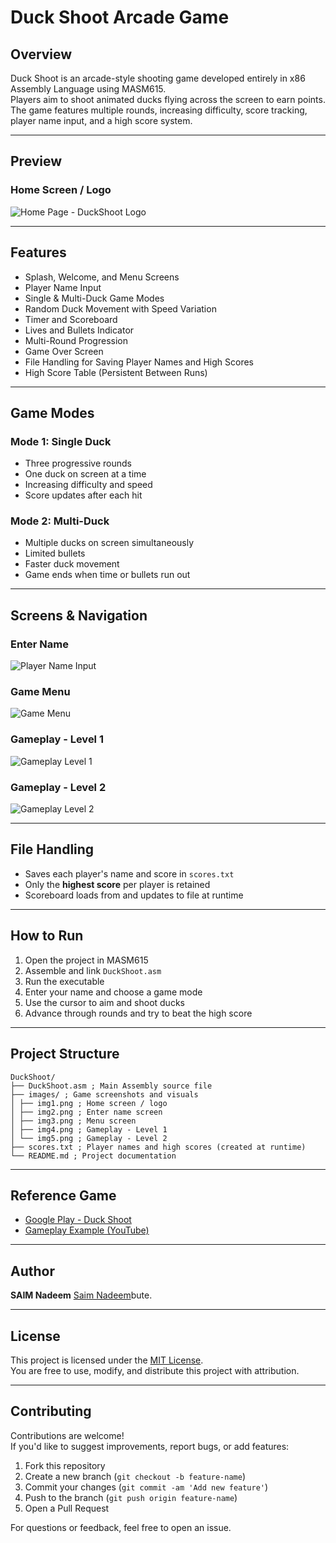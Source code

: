 # Duck Shoot Arcade Game

## Overview
Duck Shoot is an arcade-style shooting game developed entirely in x86 Assembly Language using MASM615.  
Players aim to shoot animated ducks flying across the screen to earn points. The game features multiple rounds, increasing difficulty, score tracking, player name input, and a high score system.

---

## Preview

### Home Screen / Logo
![Home Page - DuckShoot Logo](images/img1.png)

---

## Features

- Splash, Welcome, and Menu Screens  
- Player Name Input  
- Single & Multi-Duck Game Modes  
- Random Duck Movement with Speed Variation  
- Timer and Scoreboard  
- Lives and Bullets Indicator  
- Multi-Round Progression  
- Game Over Screen  
- File Handling for Saving Player Names and High Scores  
- High Score Table (Persistent Between Runs)

---

## Game Modes

### Mode 1: Single Duck
- Three progressive rounds  
- One duck on screen at a time  
- Increasing difficulty and speed  
- Score updates after each hit  

### Mode 2: Multi-Duck
- Multiple ducks on screen simultaneously  
- Limited bullets  
- Faster duck movement  
- Game ends when time or bullets run out  

---

## Screens & Navigation

### Enter Name
![Player Name Input](images/img2.png)

### Game Menu
![Game Menu](images/img3.png)

### Gameplay - Level 1
![Gameplay Level 1](images/img4.png)

### Gameplay - Level 2
![Gameplay Level 2](images/img5.png)

---

## File Handling

- Saves each player's name and score in `scores.txt`  
- Only the **highest score** per player is retained  
- Scoreboard loads from and updates to file at runtime  

---

## How to Run

1. Open the project in MASM615  
2. Assemble and link `DuckShoot.asm`  
3. Run the executable  
4. Enter your name and choose a game mode  
5. Use the cursor to aim and shoot ducks  
6. Advance through rounds and try to beat the high score  

---

## Project Structure
```
DuckShoot/
├── DuckShoot.asm ; Main Assembly source file
├── images/ ; Game screenshots and visuals
│ ├── img1.png ; Home screen / logo
│ ├── img2.png ; Enter name screen
│ ├── img3.png ; Menu screen
│ ├── img4.png ; Gameplay - Level 1
│ └── img5.png ; Gameplay - Level 2
├── scores.txt ; Player names and high scores (created at runtime)
└── README.md ; Project documentation
```

---

## Reference Game

- [Google Play - Duck Shoot](https://play.google.com/store/apps/details?id=com.tingtingstudio.duckshoot)  
- [Gameplay Example (YouTube)](https://www.youtube.com/watch?v=J3sfsP9W048)  

---

## Author

**SAIM Nadeem** [Saim Nadeem](https://github.com/Saim-Nadeem)bute.

---

## License

This project is licensed under the [MIT License](LICENSE).  
You are free to use, modify, and distribute this project with attribution.

---

## Contributing

Contributions are welcome!  
If you'd like to suggest improvements, report bugs, or add features:

1. Fork this repository  
2. Create a new branch (`git checkout -b feature-name`)  
3. Commit your changes (`git commit -am 'Add new feature'`)  
4. Push to the branch (`git push origin feature-name`)  
5. Open a Pull Request

For questions or feedback, feel free to open an issue.

